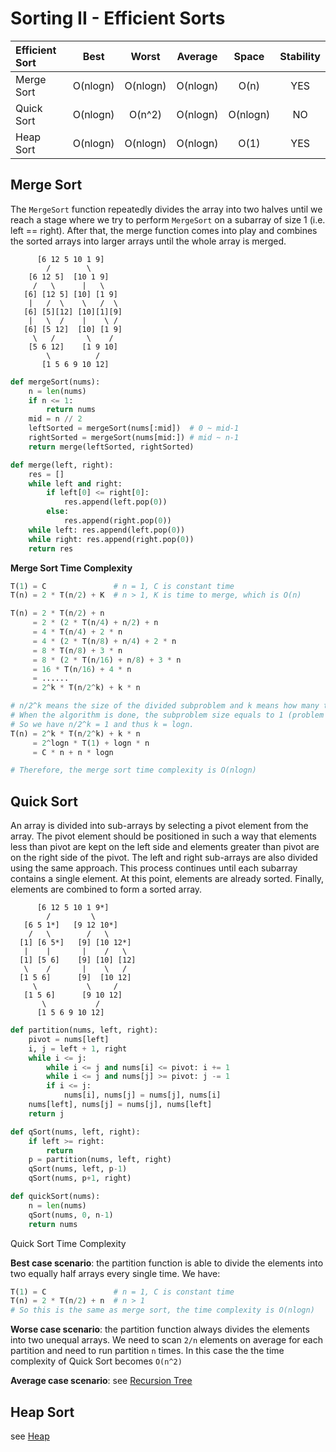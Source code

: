 # Sorting II - Efficient Sorts

| Efficient Sort |   Best   |  Worst   | Average  |  Space   | Stability |
|:---------------|:--------:|:--------:|:--------:|:--------:|:---------:|
| Merge Sort     | O(nlogn) | O(nlogn) | O(nlogn) |   O(n)   |    YES    |
| Quick Sort     | O(nlogn) |  O(n^2)  | O(nlogn) | O(nlogn) |    NO     |
| Heap Sort      | O(nlogn) | O(nlogn) | O(nlogn) |   O(1)   |    YES    |

## Merge Sort

The `MergeSort` function repeatedly divides the array into two halves until we reach a stage where we try to perform `MergeSort` on a subarray of size 1 (i.e. left == right). After that, the merge function comes into play and combines the sorted arrays into larger arrays until the whole array is merged.
```
      [6 12 5 10 1 9]
        /        \
    [6 12 5]  [10 1 9]
     /   \      |   \
   [6] [12 5] [10] [1 9]
    |   /  \    \   /  \
   [6] [5][12] [10][1][9]
    |   \  /    |    \ /
   [6] [5 12]  [10] [1 9]
     \   /       \    /
    [5 6 12]    [1 9 10]
        \          /
       [1 5 6 9 10 12]
```

```py
def mergeSort(nums):
    n = len(nums)
    if n <= 1:
        return nums
    mid = n // 2
    leftSorted = mergeSort(nums[:mid])  # 0 ~ mid-1
    rightSorted = mergeSort(nums[mid:]) # mid ~ n-1
    return merge(leftSorted, rightSorted)

def merge(left, right):
    res = []
    while left and right:
        if left[0] <= right[0]:
            res.append(left.pop(0))
        else:
            res.append(right.pop(0))
    while left: res.append(left.pop(0))
    while right: res.append(right.pop(0))
    return res
```

**Merge Sort Time Complexity**

```py
T(1) = C               # n = 1, C is constant time
T(n) = 2 * T(n/2) + K  # n > 1, K is time to merge, which is O(n)

T(n) = 2 * T(n/2) + n
     = 2 * (2 * T(n/4) + n/2) + n
     = 4 * T(n/4) + 2 * n
     = 4 * (2 * T(n/8) + n/4) + 2 * n
     = 8 * T(n/8) + 3 * n
     = 8 * (2 * T(n/16) + n/8) + 3 * n
     = 16 * T(n/16) + 4 * n
     = ......
     = 2^k * T(n/2^k) + k * n

# n/2^k means the size of the divided subproblem and k means how many times the division runs.
# When the algorithm is done, the subproblem size equals to 1 (problem cannot divide anymore).
# So we have n/2^k = 1 and thus k = logn.
T(n) = 2^k * T(n/2^k) + k * n
     = 2^logn * T(1) + logn * n
     = C * n + n * logn

# Therefore, the merge sort time complexity is O(nlogn)
```

## Quick Sort

An array is divided into sub-arrays by selecting a pivot element from the array. The pivot element should be positioned in such a way that elements less than pivot are kept on the left side and elements greater than pivot are on the right side of the pivot. The left and right sub-arrays are also divided using the same approach. This process continues until each subarray contains a single element. At this point, elements are already sorted. Finally, elements are combined to form a sorted array.
```
      [6 12 5 10 1 9*]
        /         \
   [6 5 1*]   [9 12 10*]
    /   \        /   \
  [1] [6 5*]   [9] [10 12*]
   |    |       |    /   \
  [1] [5 6]    [9] [10] [12]
   \    /       |    \   /
  [1 5 6]      [9]  [10 12]
     \           \     /
   [1 5 6]      [9 10 12]
       \           /
      [1 5 6 9 10 12]
```

```py
def partition(nums, left, right):
    pivot = nums[left]
    i, j = left + 1, right
    while i <= j:
        while i <= j and nums[i] <= pivot: i += 1
        while i <= j and nums[j] >= pivot: j -= 1
        if i <= j:
            nums[i], nums[j] = nums[j], nums[i]
    nums[left], nums[j] = nums[j], nums[left]
    return j

def qSort(nums, left, right):
    if left >= right:
        return
    p = partition(nums, left, right)
    qSort(nums, left, p-1)
    qSort(nums, p+1, right)

def quickSort(nums):
    n = len(nums)
    qSort(nums, 0, n-1)
    return nums
```

Quick Sort Time Complexity

**Best case scenario**: the partition function is able to divide the elements into two equally half arrays every single time. We have:
```py
T(1) = C               # n = 1, C is constant time
T(n) = 2 * T(n/2) + n  # n > 1
# So this is the same as merge sort, the time complexity is O(nlogn)
```

**Worse case scenario**: the partition function always divides the elements into two unequal arrays. We need to scan `2/n` elements on average for each partition and need to run partition `n` times. In this case the the time complexity of Quick Sort becomes `O(n^2)`

**Average case scenario**: see [Recursion Tree](<./14 Recursion Tree.md>)

## Heap Sort

see [Heap](<./15 Heap.md>)
